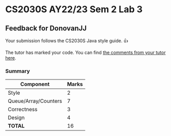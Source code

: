 # CS2030S AY22/23 Sem 2 Lab 3
## Feedback for DonovanJJ
Your submission follows the CS2030S Java style guide. :+1:

The tutor has marked your code. You can find [the comments from your tutor here](https://www.github.com/nus-cs2030s-2223-s2/lab3-DonovanJJ/commit/8ac85a367071b534f6831939a41d5e4815dde439).
### Summary

| Component | Marks |
|-----------|-------|
| Style | 2 |
| Queue/Array/Counters | 7 |
| Correctness | 3 |
| Design | 4 |
| **TOTAL** | 16 |
